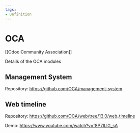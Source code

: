 ```yaml
---
tags:
- Definition
---
```

# OCA
[[Odoo Community Association]]

Details of the OCA modules

## Management System

Repository: <https://github.com/OCA/management-system>

## Web timeline

Repository: <https://github.com/OCA/web/tree/13.0/web_timeline>

Demo: <https://www.youtube.com/watch?v=f8P7lLIG_sA>
